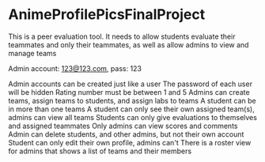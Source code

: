 # AnimeProfilePicsFinalProject
This is a peer evaluation tool. It needs to allow students evaluate their teammates and only their teammates, as well as allow admins to view and manage teams

Admin account: 123@123.com, pass: 123


Admin accounts can be created just like a user
The password of each user will be hidden
Rating number must be between 1 and 5
Admins can create teams, assign teams to students, and assign labs to teams
A student can be in more than one teams
A student can only see their own assigned team(s), admins can view all teams
Students can only give evaluations to themselves and assigned teammates
Only admins can view scores and comments
Admin can delete students, and other admins, but not their own account
Student can only edit their own profile, admins can't
There is a roster view for admins that shows a list of teams and their members

